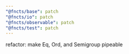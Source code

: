 ```yaml
---
"@fncts/base": patch
"@fncts/io": patch
"@fncts/observable": patch
"@fncts/test": patch
---
```


refactor: make Eq, Ord, and Semigroup pipeable
